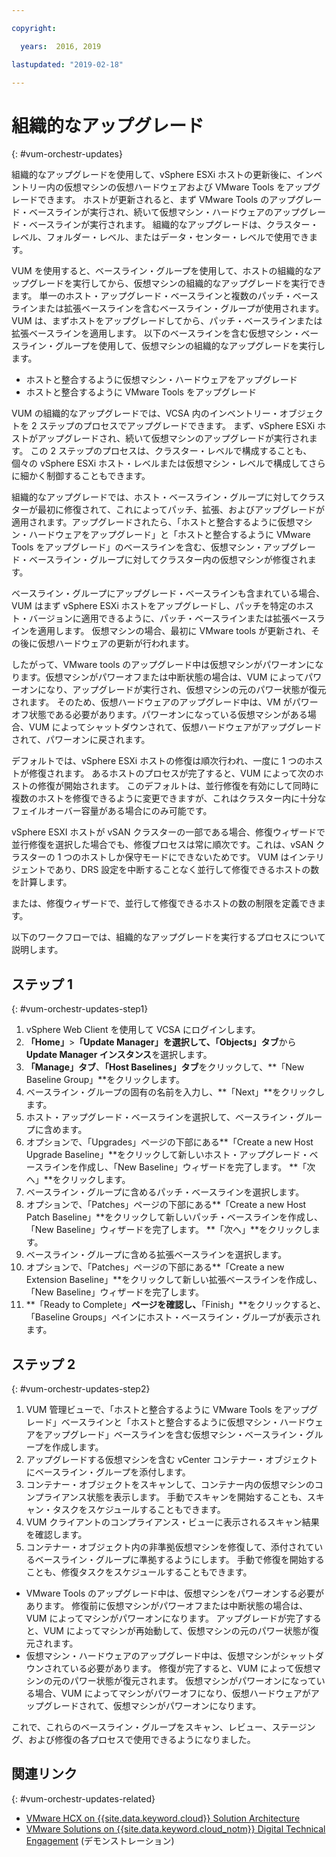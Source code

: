 ```yaml
---

copyright:

  years:  2016, 2019

lastupdated: "2019-02-18"

---
```


# 組織的なアップグレード
{: #vum-orchestr-updates}

組織的なアップグレードを使用して、vSphere ESXi ホストの更新後に、インベントリー内の仮想マシンの仮想ハードウェアおよび VMware Tools をアップグレードできます。 ホストが更新されると、まず VMware Tools のアップグレード・ベースラインが実行され、続いて仮想マシン・ハードウェアのアップグレード・ベースラインが実行されます。 組織的なアップグレードは、クラスター・レベル、フォルダー・レベル、またはデータ・センター・レベルで使用できます。

VUM を使用すると、ベースライン・グループを使用して、ホストの組織的なアップグレードを実行してから、仮想マシンの組織的なアップグレードを実行できます。 単一のホスト・アップグレード・ベースラインと複数のパッチ・ベースラインまたは拡張ベースラインを含むベースライン・グループが使用されます。 VUM は、まずホストをアップグレードしてから、パッチ・ベースラインまたは拡張ベースラインを適用します。 以下のベースラインを含む仮想マシン・ベースライン・グループを使用して、仮想マシンの組織的なアップグレードを実行します。
* ホストと整合するように仮想マシン・ハードウェアをアップグレード
* ホストと整合するように VMware Tools をアップグレード

VUM の組織的なアップグレードでは、VCSA 内のインベントリー・オブジェクトを 2 ステップのプロセスでアップグレードできます。 まず、vSphere ESXi ホストがアップグレードされ、続いて仮想マシンのアップグレードが実行されます。 この 2 ステップのプロセスは、クラスター・レベルで構成することも、個々の vSphere ESXi ホスト・レベルまたは仮想マシン・レベルで構成してさらに細かく制御することもできます。

組織的なアップグレードでは、ホスト・ベースライン・グループに対してクラスターが最初に修復されて、これによってパッチ、拡張、およびアップグレードが適用されます。アップグレードされたら、「ホストと整合するように仮想マシン・ハードウェアをアップグレード」と「ホストと整合するように VMware Tools をアップグレード」のベースラインを含む、仮想マシン・アップグレード・ベースライン・グループに対してクラスター内の仮想マシンが修復されます。

ベースライン・グループにアップグレード・ベースラインも含まれている場合、VUM はまず vSphere ESXi ホストをアップグレードし、パッチを特定のホスト・バージョンに適用できるように、パッチ・ベースラインまたは拡張ベースラインを適用します。 仮想マシンの場合、最初に VMware tools が更新され、その後に仮想ハードウェアの更新が行われます。

したがって、VMware tools のアップグレード中は仮想マシンがパワーオンになります。仮想マシンがパワーオフまたは中断状態の場合は、VUM によってパワーオンになり、アップグレードが実行され、仮想マシンの元のパワー状態が復元されます。 そのため、仮想ハードウェアのアップグレード中は、VM がパワーオフ状態である必要があります。パワーオンになっている仮想マシンがある場合、VUM によってシャットダウンされて、仮想ハードウェアがアップグレードされて、パワーオンに戻されます。

デフォルトでは、vSphere ESXi ホストの修復は順次行われ、一度に 1 つのホストが修復されます。 あるホストのプロセスが完了すると、VUM によって次のホストの修復が開始されます。 このデフォルトは、並行修復を有効にして同時に複数のホストを修復できるように変更できますが、これはクラスター内に十分なフェイルオーバー容量がある場合にのみ可能です。

vSphere ESXI ホストが vSAN クラスターの一部である場合、修復ウィザードで並行修復を選択した場合でも、修復プロセスは常に順次です。これは、vSAN クラスターの 1 つのホストしか保守モードにできないためです。 VUM はインテリジェントであり、DRS 設定を中断することなく並行して修復できるホストの数を計算します。

または、修復ウィザードで、並行して修復できるホストの数の制限を定義できます。

以下のワークフローでは、組織的なアップグレードを実行するプロセスについて説明します。

## ステップ 1
{: #vum-orchestr-updates-step1}

1. vSphere Web Client を使用して VCSA にログインします。
2. **「Home」**>**「Update Manager」**を選択して、**「Objects」タブ**から **Update Manager インスタンス**を選択します。
3. **「Manage」タブ**、**「Host Baselines」タブ**をクリックして、**「New Baseline Group」**をクリックします。
4. ベースライン・グループの固有の名前を入力し、**「Next」**をクリックします。
5. ホスト・アップグレード・ベースラインを選択して、ベースライン・グループに含めます。
6. オプションで、「Upgrades」ページの下部にある**「Create a new Host Upgrade Baseline」**をクリックして新しいホスト・アップグレード・ベースラインを作成し、「New Baseline」ウィザードを完了します。 **「次へ」**をクリックします。
7. ベースライン・グループに含めるパッチ・ベースラインを選択します。
8. オプションで、「Patches」ページの下部にある**「Create a new Host Patch Baseline」**をクリックして新しいパッチ・ベースラインを作成し、「New Baseline」ウィザードを完了します。 **「次へ」**をクリックします。
9. ベースライン・グループに含める拡張ベースラインを選択します。
10. オプションで、「Patches」ページの下部にある**「Create a new Extension Baseline」**をクリックして新しい拡張ベースラインを作成し、「New Baseline」ウィザードを完了します。
11. **「Ready to Complete」**ページを確認し、**「Finish」**をクリックすると、「Baseline Groups」ペインにホスト・ベースライン・グループが表示されます。

## ステップ 2
{: #vum-orchestr-updates-step2}

1. VUM 管理ビューで、「ホストと整合するように VMware Tools をアップグレード」ベースラインと「ホストと整合するように仮想マシン・ハードウェアをアップグレード」ベースラインを含む仮想マシン・ベースライン・グループを作成します。
2. アップグレードする仮想マシンを含む vCenter コンテナー・オブジェクトにベースライン・グループを添付します。
3. コンテナー・オブジェクトをスキャンして、コンテナー内の仮想マシンのコンプライアンス状態を表示します。 手動でスキャンを開始することも、スキャン・タスクをスケジュールすることもできます。
4. VUM クライアントのコンプライアンス・ビューに表示されるスキャン結果を確認します。
5. コンテナー・オブジェクト内の非準拠仮想マシンを修復して、添付されているベースライン・グループに準拠するようにします。 手動で修復を開始することも、修復タスクをスケジュールすることもできます。
* VMware Tools のアップグレード中は、仮想マシンをパワーオンする必要があります。 修復前に仮想マシンがパワーオフまたは中断状態の場合は、VUM によってマシンがパワーオンになります。 アップグレードが完了すると、VUM によってマシンが再始動して、仮想マシンの元のパワー状態が復元されます。
* 仮想マシン・ハードウェアのアップグレード中は、仮想マシンがシャットダウンされている必要があります。 修復が完了すると、VUM によって仮想マシンの元のパワー状態が復元されます。 仮想マシンがパワーオンになっている場合、VUM によってマシンがパワーオフになり、仮想ハードウェアがアップグレードされて、仮想マシンがパワーオンになります。

これで、これらのベースライン・グループをスキャン、レビュー、ステージング、および修復の各プロセスで使用できるようになりました。

## 関連リンク
{: #vum-orchestr-updates-related}

* [VMware HCX on {{site.data.keyword.cloud}} Solution Architecture](https://www.ibm.com/cloud/garage/files/HCX_Architecture_Design.pdf)
* [VMware Solutions on {{site.data.keyword.cloud_notm}} Digital Technical Engagement](https://ibm-dte.mybluemix.net/ibm-vmware) (デモンストレーション)

